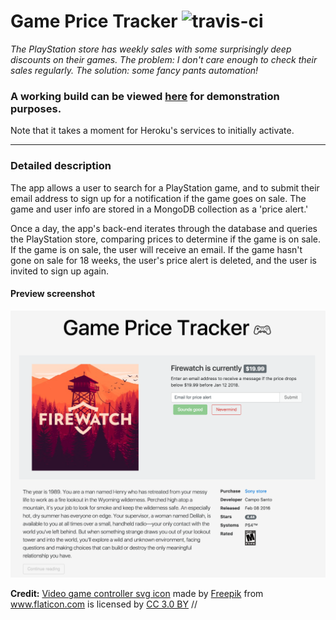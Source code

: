 # Game Price Tracker ![travis-ci](https://travis-ci.org/VitaC123/game-price-tracker.svg?branch=master)



*The PlayStation store has weekly sales with some surprisingly deep discounts on their games. The problem: I don't care enough to check their sales regularly. The solution: some fancy pants automation!*  


### A working build can be viewed [here](https://game-price-tracker.herokuapp.com/) for demonstration purposes.  
Note that it takes a moment for Heroku's services to initially activate.

---

### Detailed description
The app allows a user to search for a PlayStation game, and to submit their email address to sign up for a notification if the game goes on sale. The game and user info are stored in a MongoDB collection as a 'price alert.'

Once a day, the app's back-end iterates through the database and queries the PlayStation store, comparing prices to determine if the game is on sale. If the game is on sale, the user will receive an email. If the game hasn't gone on sale for 18 weeks, the user's price alert is deleted, and the user is invited to sign up again.

#### Preview screenshot
![development screenshot as of 8-11-17](./demo-assets/screenshot-9-8-17.png "development screenshot as of 9-8-17")


**Credit:** [Video game controller svg icon](https://www.flaticon.com/free-icon/gamepad_263076#term=gamepad&page=1&position=3) made by <a href="http://www.freepik.com" title="Freepik">Freepik</a> from <a href="http://www.flaticon.com" title="Flaticon">www.flaticon.com</a> is licensed by <a href="http://creativecommons.org/licenses/by/3.0/" title="Creative Commons BY 3.0" target="_blank">CC 3.0 BY</a> // 
